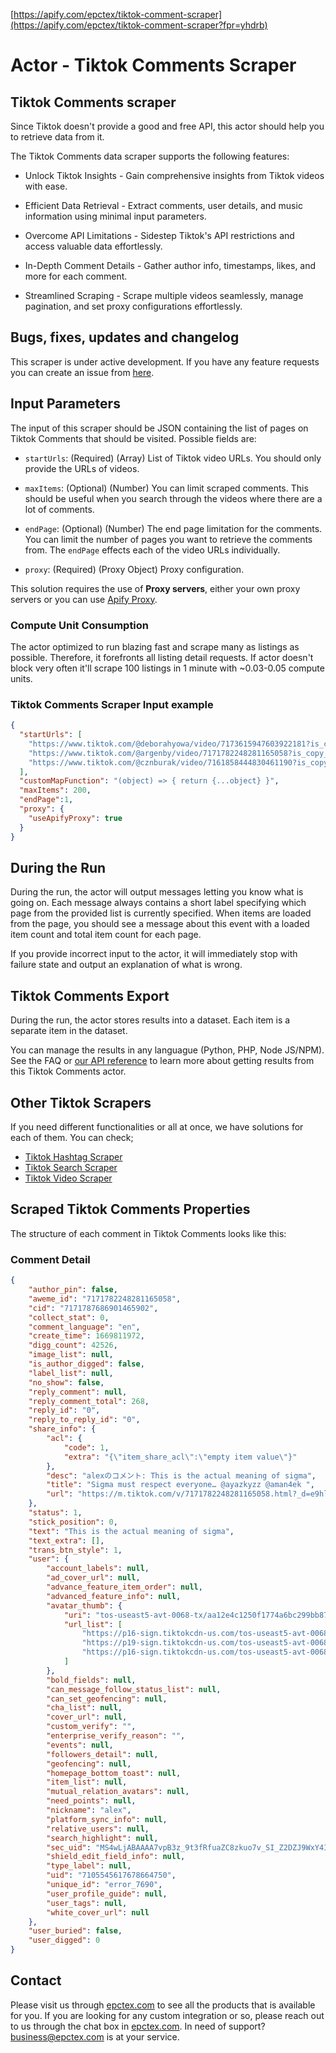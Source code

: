 [https://apify.com/epctex/tiktok-comment-scraper](https://apify.com/epctex/tiktok-comment-scraper?fpr=yhdrb)

# Actor - Tiktok Comments Scraper

## Tiktok Comments scraper

Since Tiktok doesn't provide a good and free API, this actor should help you to retrieve data from it.

The Tiktok Comments data scraper supports the following features:

- Unlock Tiktok Insights - Gain comprehensive insights from Tiktok videos with ease.

- Efficient Data Retrieval - Extract comments, user details, and music information using minimal input parameters.

- Overcome API Limitations - Sidestep Tiktok's API restrictions and access valuable data effortlessly.

- In-Depth Comment Details - Gather author info, timestamps, likes, and more for each comment.

- Streamlined Scraping - Scrape multiple videos seamlessly, manage pagination, and set proxy configurations effortlessly.


## Bugs, fixes, updates and changelog

This scraper is under active development. If you have any feature requests you can create an issue from [here](https://github.com/epctex/tiktok-comments-scraper/issues).

## Input Parameters

The input of this scraper should be JSON containing the list of pages on Tiktok Comments that should be visited. Possible fields are:

- `startUrls`: (Required) (Array) List of Tiktok video URLs. You should only provide the URLs of videos.

- `maxItems`: (Optional) (Number) You can limit scraped comments. This should be useful when you search through the videos where there are a lot of comments.

- `endPage`: (Optional) (Number) The end page limitation for the comments. You can limit the number of pages you want to retrieve the comments from. The `endPage` effects each of the video URLs individually.

- `proxy`: (Required) (Proxy Object) Proxy configuration.

This solution requires the use of **Proxy servers**, either your own proxy servers or you can use [Apify Proxy](https://www.apify.com/docs/proxy).

### Compute Unit Consumption

The actor optimized to run blazing fast and scrape many as listings as possible. Therefore, it forefronts all listing detail requests. If actor doesn't block very often it'll scrape 100 listings in 1 minute with ~0.03-0.05 compute units.

### Tiktok Comments Scraper Input example

```json
{
  "startUrls": [
    "https://www.tiktok.com/@deborahyowa/video/7173615947603922181?is_copy_url=1&is_from_webapp=v1",
    "https://www.tiktok.com/@argenby/video/7171782248281165058?is_copy_url=1&is_from_webapp=v1",
    "https://www.tiktok.com/@cznburak/video/7161858444830461190?is_copy_url=1&is_from_webapp=v1"
  ],
  "customMapFunction": "(object) => { return {...object} }",
  "maxItems": 200,
  "endPage":1,
  "proxy": {
    "useApifyProxy": true
  }
}
```

## During the Run

During the run, the actor will output messages letting you know what is going on. Each message always contains a short label specifying which page from the provided list is currently specified.
When items are loaded from the page, you should see a message about this event with a loaded item count and total item count for each page.

If you provide incorrect input to the actor, it will immediately stop with failure state and output an explanation of what is wrong.

## Tiktok Comments Export

During the run, the actor stores results into a dataset. Each item is a separate item in the dataset.

You can manage the results in any languague (Python, PHP, Node JS/NPM). See the FAQ or <a href="https://www.apify.com/docs/api" target="blank">our API reference</a> to learn more about getting results from this Tiktok Comments actor.

## Other Tiktok Scrapers

If you need different functionalities or all at once, we have solutions for each of them. You can check;

- [Tiktok Hashtag Scraper](https://apify.com/epctex/tiktok-hashtag-scraper)
- [Tiktok Search Scraper](https://apify.com/epctex/tiktok-search-scraper)
- [Tiktok Video Scraper](https://apify.com/epctex/tiktok-video-scraper)

## Scraped Tiktok Comments Properties

The structure of each comment in Tiktok Comments looks like this:

### Comment Detail

```json
{
	"author_pin": false,
	"aweme_id": "7171782248281165058",
	"cid": "7171787686901465902",
	"collect_stat": 0,
	"comment_language": "en",
	"create_time": 1669811972,
	"digg_count": 42526,
	"image_list": null,
	"is_author_digged": false,
	"label_list": null,
	"no_show": false,
	"reply_comment": null,
	"reply_comment_total": 268,
	"reply_id": "0",
	"reply_to_reply_id": "0",
	"share_info": {
		"acl": {
			"code": 1,
			"extra": "{\"item_share_acl\":\"empty item value\"}"
		},
		"desc": "alexのコメント: This is the actual meaning of sigma",
		"title": "Sigma must respect everyone… @ayazkyzz @aman4ek ",
		"url": "https://m.tiktok.com/v/7171782248281165058.html?_d=e9hlia25ee8a8f&comment_author_id=7105545617678664750&preview_pb=0&share_comment_id=7171787686901465902&share_item_id=7171782248281165058&sharer_language=ja-JP&source=h5_m&u_code=0"
	},
	"status": 1,
	"stick_position": 0,
	"text": "This is the actual meaning of sigma",
	"text_extra": [],
	"trans_btn_style": 1,
	"user": {
		"account_labels": null,
		"ad_cover_url": null,
		"advance_feature_item_order": null,
		"advanced_feature_info": null,
		"avatar_thumb": {
			"uri": "tos-useast5-avt-0068-tx/aa12e4c1250f1774a6bc299bb87c8b58",
			"url_list": [
				"https://p16-sign.tiktokcdn-us.com/tos-useast5-avt-0068-tx/aa12e4c1250f1774a6bc299bb87c8b58~c5_100x100.jpg?x-expires=1692957600&x-signature=xdcSGNgBwc0GhX21ZpOcGX8WOko%3D",
				"https://p19-sign.tiktokcdn-us.com/tos-useast5-avt-0068-tx/aa12e4c1250f1774a6bc299bb87c8b58~c5_100x100.jpg?x-expires=1692957600&x-signature=vKQKN6kPwOxYSNnk5AZr1eziXwo%3D",
				"https://p16-sign.tiktokcdn-us.com/tos-useast5-avt-0068-tx/aa12e4c1250f1774a6bc299bb87c8b58~c5_100x100.jpeg?x-expires=1692957600&x-signature=8j%2FBXd3%2FFQi%2BJtCPtcv62IV3Feo%3D"
			]
		},
		"bold_fields": null,
		"can_message_follow_status_list": null,
		"can_set_geofencing": null,
		"cha_list": null,
		"cover_url": null,
		"custom_verify": "",
		"enterprise_verify_reason": "",
		"events": null,
		"followers_detail": null,
		"geofencing": null,
		"homepage_bottom_toast": null,
		"item_list": null,
		"mutual_relation_avatars": null,
		"need_points": null,
		"nickname": "alex",
		"platform_sync_info": null,
		"relative_users": null,
		"search_highlight": null,
		"sec_uid": "MS4wLjABAAAA7vpB3z_9t3fRfuaZC8zkuo7v_SI_Z2DZJ9WxY4IzPrZJJ0TZFBiYFbgk3iglgOPC",
		"shield_edit_field_info": null,
		"type_label": null,
		"uid": "7105545617678664750",
		"unique_id": "error_7690",
		"user_profile_guide": null,
		"user_tags": null,
		"white_cover_url": null
	},
	"user_buried": false,
	"user_digged": 0
}
```

## Contact
Please visit us through [epctex.com](https://epctex.com) to see all the products that is available for you. If you are looking for any custom integration or so, please reach out to us through the chat box in [epctex.com](https://epctex.com). In need of support? [business@epctex.com](mailto:business@epctex.com) is at your service.
